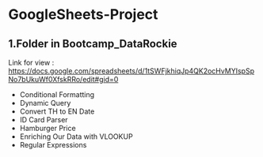 # GoogleSheets-Project

## 1.Folder in Bootcamp_DataRockie 
Link for view : https://docs.google.com/spreadsheets/d/1tSWFjkhiqJp4QK2ocHvMYIspSpNo7bUkuWf0XfskRRo/edit#gid=0
- Conditional Formatting
- Dynamic Query
- Convert TH to EN Date
- ID Card Parser
- Hamburger Price
- Enriching Our Data with VLOOKUP
- Regular Expressions
